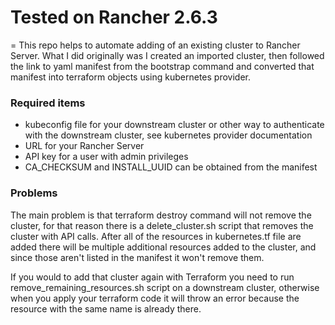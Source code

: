 # Tested on Rancher 2.6.3
=
This repo helps to automate adding of an existing cluster to Rancher Server. What I did originally was I created an imported cluster, then followed the link to yaml manifest from the bootstrap command and converted that manifest into  terraform objects using kubernetes provider.

### Required items
- kubeconfig file for your downstream cluster or other way to authenticate with the downstream cluster, see kubernetes provider documentation
- URL for your Rancher Server
- API key for a user with admin privileges
- CA_CHECKSUM and INSTALL_UUID can be obtained from the manifest

### Problems

The main problem is that terraform destroy command will not remove the cluster, for that reason there is a delete_cluster.sh script that removes the cluster with API calls. After all of the resources in kubernetes.tf file are added there will be multiple additional resources added to the cluster, and since those aren't listed in the manifest it won't remove them.

If you would to add that cluster again with Terraform you need to run remove_remaining_resources.sh script on a downstream cluster, otherwise when you apply your terraform code it will throw an error because the resource with the same name is already there.